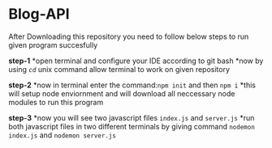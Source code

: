 # Blog-API

After Downloading this repository you need to follow below steps
to run given program succesfully

**step-1**
*open terminal and configure your IDE according to git bash
*now by using _`cd`_ unix command allow terminal to work on given repository

**step-2**
*now in terminal enter the command:`npm init` and then `npm i`
*this will setup node enviornment and will download all neccessary node modules to run this program

**step-3**
*now you will see two javascript files `index.js` and `server.js`
*run both javascript files in two different terminals by giving command `nodemon index.js` and `nodemon server.js`
